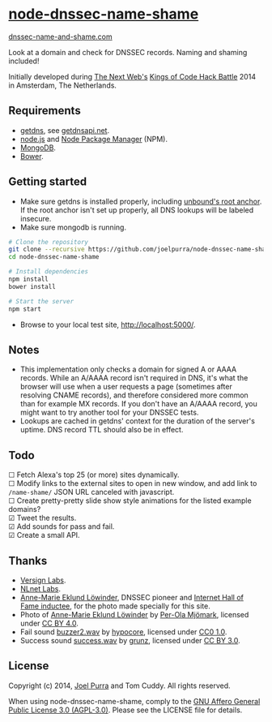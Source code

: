 # [node-dnssec-name-shame](https://github.com/joelpurra/node-dnssec-name-shame)
[dnssec-name-and-shame.com](https://dnssec-name-and-shame.com/)

Look at a domain and check for DNSSEC records. Naming and shaming included!

Initially developed during [The Next Web's](http://thenextweb.com/) [Kings of Code Hack Battle](http://thenextweb.com/conference/europe/hack-battle/) 2014 in Amsterdam, The Netherlands.



## Requirements

- [getdns](https://github.com/getdnsapi/getdns), see [getdnsapi.net](http://getdnsapi.net/).
- [node.js](http://nodejs.org/) and [Node Package Manager](https://www.npmjs.org/) (NPM).
- [MongoDB](http://www.mongodb.org/).
- [Bower](http://bower.io/).



## Getting started

- Make sure getdns is installed properly, including [unbound's root anchor](http://www.unbound.net/documentation/howto_anchor.html). If the root anchor isn't set up properly, all DNS lookups will be labeled insecure.
- Make sure mongodb is running.

```bash
# Clone the repository
git clone --recursive https://github.com/joelpurra/node-dnssec-name-shame.git node-dnssec-name-shame
cd node-dnssec-name-shame

# Install dependencies
npm install
bower install

# Start the server
npm start
```

- Browse to your local test site, [http://localhost:5000/](http://localhost:5000/).



## Notes

- This implementation only checks a domain for signed A or AAAA records. While an A/AAAA record isn't required in DNS, it's what the browser will use when a user requests a page (sometimes after resolving CNAME records), and therefore considered more common than for example MX records. If you don't have an A/AAAA record, you might want to try another tool for your DNSSEC tests.
- Lookups are cached in getdns' context for the duration of the server's uptime. DNS record TTL should also be in effect.



## Todo

&#9744; Fetch Alexa's top 25 (or more) sites dynamically.  
&#9744; Modify links to the external sites to open in new window, and add link to `/name-shame/` JSON URL canceled with javascript.  
&#9744; Create pretty-pretty slide show style animations for the listed example domains?  
&#9745; Tweet the results.  
&#9745; Add sounds for pass and fail.  
&#9745; Create a small API.  



## Thanks

- [Versign Labs](http://labs.verisigninc.com/).
- [NLnet Labs](http://nlnetlabs.nl/).
- [Anne-Marie Eklund Löwinder](https://twitter.com/amelsec), DNSSEC pioneer and [Internet Hall of Fame inductee](http://www.internethalloffame.org/inductees/anne-marie-eklund-l%C3%B6winder), for the photo made specially for this site.
- Photo of [Anne-Marie Eklund Löwinder](https://twitter.com/amelsec) by [Per-Ola Mjömark](http://www.mjomark.com/), licensed under [CC BY 4.0](https://creativecommons.org/licenses/by/4.0/).
- Fail sound [buzzer2.wav](https://www.freesound.org/people/hypocore/sounds/164089/) by [hypocore](https://www.freesound.org/people/hypocore/), licensed under [CC0 1.0](http://creativecommons.org/publicdomain/zero/1.0/).
- Success sound [success.wav](https://www.freesound.org/people/grunz/sounds/109662/) by [grunz](https://www.freesound.org/people/grunz/), licensed under [CC BY 3.0](http://creativecommons.org/licenses/by/3.0/).


## License

Copyright (c) 2014, [Joel Purra](http://joelpurra.com/) and Tom Cuddy. All rights reserved.

When using node-dnssec-name-shame, comply to the [GNU Affero General Public License 3.0 (AGPL-3.0)](https://en.wikipedia.org/wiki/Affero_General_Public_License). Please see the LICENSE file for details.

